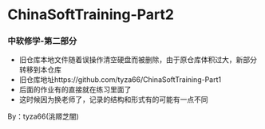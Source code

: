 # ChinaSoftTraining-Part2
### 中软修学-第二部分

- 旧仓库本地文件随着误操作清空硬盘而被删除，由于原仓库体积过大，新部分转移到本仓库
- 旧仓库地址https://github.com/tyza66/ChinaSoftTraining-Part1
- 后面的作业有的直接就在练习里面了
- 这时候因为换老师了，记录的结构和形式有的可能有一点不同

By：tyza66(洮羱芝闇)
